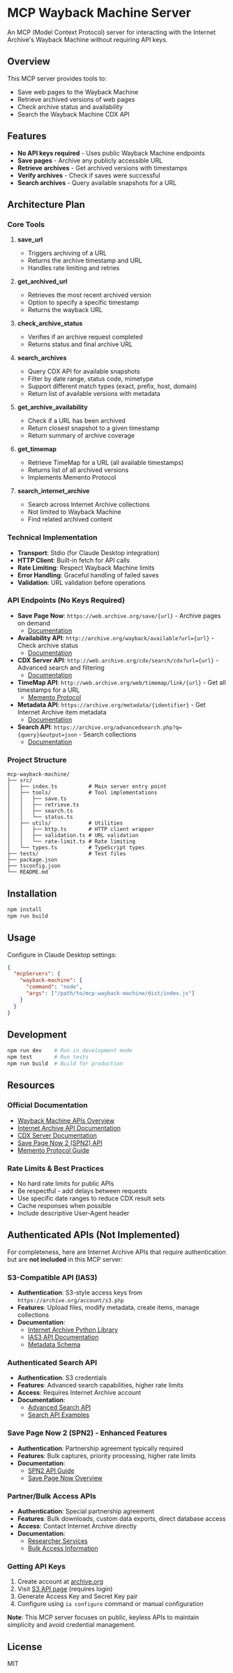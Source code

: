 # MCP Wayback Machine Server

An MCP (Model Context Protocol) server for interacting with the Internet Archive's Wayback Machine without requiring API keys.

## Overview

This MCP server provides tools to:
- Save web pages to the Wayback Machine
- Retrieve archived versions of web pages
- Check archive status and availability
- Search the Wayback Machine CDX API

## Features

- **No API keys required** - Uses public Wayback Machine endpoints
- **Save pages** - Archive any publicly accessible URL
- **Retrieve archives** - Get archived versions with timestamps
- **Verify archives** - Check if saves were successful
- **Search archives** - Query available snapshots for a URL

## Architecture Plan

### Core Tools

1. **save_url**
   - Triggers archiving of a URL
   - Returns the archive timestamp and URL
   - Handles rate limiting and retries

2. **get_archived_url**
   - Retrieves the most recent archived version
   - Option to specify a specific timestamp
   - Returns the wayback URL

3. **check_archive_status**
   - Verifies if an archive request completed
   - Returns status and final archive URL

4. **search_archives**
   - Query CDX API for available snapshots
   - Filter by date range, status code, mimetype
   - Support different match types (exact, prefix, host, domain)
   - Return list of available versions with metadata

5. **get_archive_availability**
   - Check if a URL has been archived
   - Return closest snapshot to a given timestamp
   - Return summary of archive coverage

6. **get_timemap**
   - Retrieve TimeMap for a URL (all available timestamps)
   - Returns list of all archived versions
   - Implements Memento Protocol

7. **search_internet_archive**
   - Search across Internet Archive collections
   - Not limited to Wayback Machine
   - Find related archived content

### Technical Implementation

- **Transport**: Stdio (for Claude Desktop integration)
- **HTTP Client**: Built-in fetch for API calls
- **Rate Limiting**: Respect Wayback Machine limits
- **Error Handling**: Graceful handling of failed saves
- **Validation**: URL validation before operations

### API Endpoints (No Keys Required)

- **Save Page Now**: `https://web.archive.org/save/{url}` - Archive pages on demand
  - [Documentation](https://docs.google.com/document/d/1Nsv52MvSjbLb2PCpHlat0gkzw0EvtSgpKHu4mk0MnrA/edit#heading=h.uu61fictja6r)
- **Availability API**: `http://archive.org/wayback/available?url={url}` - Check archive status
  - [Documentation](https://archive.org/help/wayback_api.php)
- **CDX Server API**: `http://web.archive.org/cdx/search/cdx?url={url}` - Advanced search and filtering
  - [Documentation](https://github.com/internetarchive/wayback/tree/master/wayback-cdx-server#readme)
- **TimeMap API**: `http://web.archive.org/web/timemap/link/{url}` - Get all timestamps for a URL
  - [Memento Protocol](http://timetravel.mementoweb.org/guide/api/)
- **Metadata API**: `https://archive.org/metadata/{identifier}` - Get Internet Archive item metadata
  - [Documentation](https://archive.org/developers/metadata-schema/index.html)
- **Search API**: `https://archive.org/advancedsearch.php?q={query}&output=json` - Search collections
  - [Documentation](https://archive.org/developers/advancedsearch.html)

### Project Structure

```
mcp-wayback-machine/
├── src/
│   ├── index.ts          # Main server entry point
│   ├── tools/            # Tool implementations
│   │   ├── save.ts
│   │   ├── retrieve.ts
│   │   ├── search.ts
│   │   └── status.ts
│   ├── utils/            # Utilities
│   │   ├── http.ts       # HTTP client wrapper
│   │   ├── validation.ts # URL validation
│   │   └── rate-limit.ts # Rate limiting
│   └── types.ts          # TypeScript types
├── tests/                # Test files
├── package.json
├── tsconfig.json
└── README.md
```

## Installation

```bash
npm install
npm run build
```

## Usage

Configure in Claude Desktop settings:

```json
{
  "mcpServers": {
    "wayback-machine": {
      "command": "node",
      "args": ["/path/to/mcp-wayback-machine/dist/index.js"]
    }
  }
}
```

## Development

```bash
npm run dev    # Run in development mode
npm test       # Run tests
npm run build  # Build for production
```

## Resources

### Official Documentation
- [Wayback Machine APIs Overview](https://archive.org/developers/wayback-api.html)
- [Internet Archive API Documentation](https://archive.org/developers/)
- [CDX Server Documentation](https://github.com/internetarchive/wayback/tree/master/wayback-cdx-server)
- [Save Page Now 2 (SPN2) API](https://docs.google.com/document/d/1Nsv52MvSjbLb2PCpHlat0gkzw0EvtSgpKHu4mk0MnrA/)
- [Memento Protocol Guide](http://timetravel.mementoweb.org/guide/api/)

### Rate Limits & Best Practices
- No hard rate limits for public APIs
- Be respectful - add delays between requests
- Use specific date ranges to reduce CDX result sets
- Cache responses when possible
- Include descriptive User-Agent header

## Authenticated APIs (Not Implemented)

For completeness, here are Internet Archive APIs that require authentication but are **not included** in this MCP server:

### S3-Compatible API (IAS3)
- **Authentication**: S3-style access keys from `https://archive.org/account/s3.php`
- **Features**: Upload files, modify metadata, create items, manage collections
- **Documentation**: 
  - [Internet Archive Python Library](https://archive.org/developers/internetarchive/)
  - [IAS3 API Documentation](https://archive.org/developers/ias3.html)
  - [Metadata Schema](https://archive.org/developers/metadata-schema/)

### Authenticated Search API
- **Authentication**: S3 credentials
- **Features**: Advanced search capabilities, higher rate limits
- **Access**: Requires Internet Archive account
- **Documentation**: 
  - [Advanced Search API](https://archive.org/developers/advancedsearch.html)
  - [Search API Examples](https://archive.org/developers/search.html)

### Save Page Now 2 (SPN2) - Enhanced Features
- **Authentication**: Partnership agreement typically required
- **Features**: Bulk captures, priority processing, higher rate limits
- **Documentation**: 
  - [SPN2 API Guide](https://docs.google.com/document/d/1Nsv52MvSjbLb2PCpHlat0gkzw0EvtSgpKHu4mk0MnrA/)
  - [Save Page Now Overview](https://help.archive.org/save-pages-in-the-wayback-machine/)

### Partner/Bulk Access APIs
- **Authentication**: Special partnership agreement
- **Features**: Bulk downloads, custom data exports, direct database access
- **Access**: Contact Internet Archive directly
- **Documentation**: 
  - [Researcher Services](https://archive.org/details/researcher-services)
  - [Bulk Access Information](https://archive.org/about/bulk-access/)

### Getting API Keys
1. Create account at [archive.org](https://archive.org)
2. Visit [S3 API page](https://archive.org/account/s3.php) (requires login)
3. Generate Access Key and Secret Key pair
4. Configure using `ia configure` command or manual configuration

**Note**: This MCP server focuses on public, keyless APIs to maintain simplicity and avoid credential management.

## License

MIT